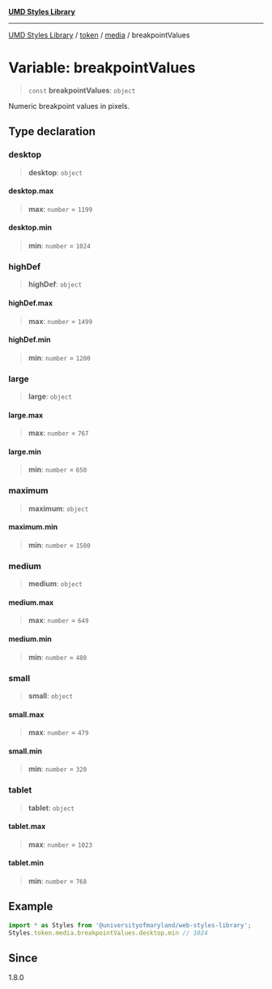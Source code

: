 [**UMD Styles Library**](../../../../README.md)

***

[UMD Styles Library](../../../../README.md) / [token](../../../README.md) / [media](../README.md) / breakpointValues

# Variable: breakpointValues

> `const` **breakpointValues**: `object`

Numeric breakpoint values in pixels.

## Type declaration

### desktop

> **desktop**: `object`

#### desktop.max

> **max**: `number` = `1199`

#### desktop.min

> **min**: `number` = `1024`

### highDef

> **highDef**: `object`

#### highDef.max

> **max**: `number` = `1499`

#### highDef.min

> **min**: `number` = `1200`

### large

> **large**: `object`

#### large.max

> **max**: `number` = `767`

#### large.min

> **min**: `number` = `650`

### maximum

> **maximum**: `object`

#### maximum.min

> **min**: `number` = `1500`

### medium

> **medium**: `object`

#### medium.max

> **max**: `number` = `649`

#### medium.min

> **min**: `number` = `480`

### small

> **small**: `object`

#### small.max

> **max**: `number` = `479`

#### small.min

> **min**: `number` = `320`

### tablet

> **tablet**: `object`

#### tablet.max

> **max**: `number` = `1023`

#### tablet.min

> **min**: `number` = `768`

## Example

```typescript
import * as Styles from '@universityofmaryland/web-styles-library';
Styles.token.media.breakpointValues.desktop.min // 1024
```

## Since

1.8.0
